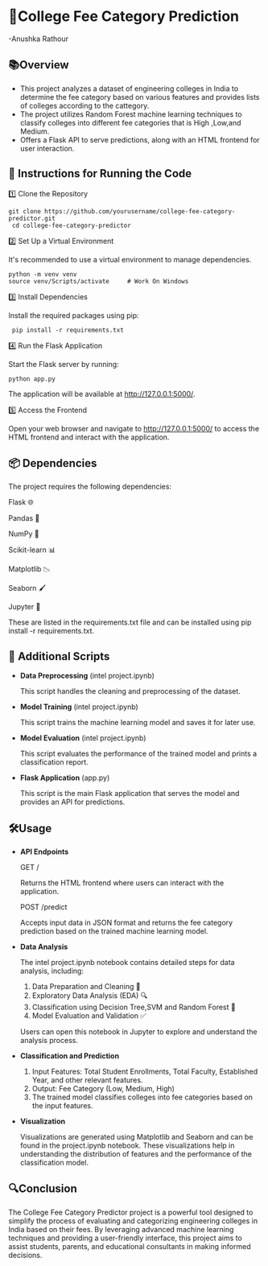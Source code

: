 # 🏫College Fee Category Prediction

-Anushka Rathour

## 📚Overview

* This project analyzes a dataset of engineering colleges in India to determine the fee category based on various features and provides lists of colleges according to the cattegory.
* The project utilizes Random Forest machine learning techniques to classify colleges into different fee categories that is High ,Low,and Medium. 
* Offers a Flask API to serve predictions, along with an HTML frontend for user interaction.

## 🚀 Instructions for Running the Code

1️⃣ Clone the Repository
            
    git clone https://github.com/yourusername/college-fee-category-predictor.git
     cd college-fee-category-predictor

2️⃣ Set Up a Virtual Environment
 
 It's recommended to use a virtual environment to manage dependencies.

    python -m venv venv
    source venv/Scripts/activate     # Work On Windows 

3️⃣ Install Dependencies

Install the required packages using pip:

     pip install -r requirements.txt

4️⃣ Run the Flask Application

Start the Flask server by running:

    python app.py

The application will be available at http://127.0.0.1:5000/.

5️⃣ Access the Frontend

Open your web browser and navigate to http://127.0.0.1:5000/ to access the HTML frontend and interact with the application.

## 📦 Dependencies

The project requires the following dependencies:

Flask 🌐

Pandas 🐼

NumPy 🔢

Scikit-learn 📊

Matplotlib 📉

Seaborn 🖌️

Jupyter 📓

These are listed in the requirements.txt file and can be installed using pip install -r requirements.txt.

## 🔧 Additional Scripts

- **Data Preprocessing** (intel project.ipynb)
  
  This script handles the cleaning and preprocessing of the dataset.

- **Model Training** (intel project.ipynb)

    This script trains the machine learning model and saves it for later use.

- **Model Evaluation** (intel project.ipynb)

   This script evaluates the performance of the trained model and prints a classification report.

- **Flask Application** (app.py)

   This script is the main Flask application that serves the model and provides an API for predictions.

## 🛠️Usage

- **API Endpoints**

  GET /

  Returns the HTML frontend where users can interact with the application.

  POST /predict

  Accepts input data in JSON format and returns the fee category prediction based on the trained 
  machine learning model.

- **Data Analysis**

  The intel project.ipynb notebook contains detailed steps for data analysis, including:

  1. Data Preparation and Cleaning 🧹
  2. Exploratory Data Analysis (EDA) 🔍
  3.  Classification using Decision Tree,SVM and Random Forest 🌳
  4. Model Evaluation and Validation ✅
  
  Users can open this notebook in Jupyter to explore and understand the analysis process.

- **Classification and Prediction**
  1. Input Features: Total Student Enrollments, Total Faculty, Established Year, and other relevant features.
  2. Output: Fee Category (Low, Medium, High)
  3. The trained model classifies colleges into fee categories based on the input features.
  
- **Visualization**

  Visualizations are generated using Matplotlib and Seaborn and can be found in the project.ipynb 
  notebook. These visualizations help in understanding the distribution of features and the 
  performance of the classification model.

 ##  🔍Conclusion

The College Fee Category Predictor project is a powerful tool designed to simplify the process of evaluating and categorizing engineering colleges in India based on their fees. By leveraging advanced machine learning techniques and providing a user-friendly interface, this project aims to assist students, parents, and educational consultants in making informed decisions.
 
